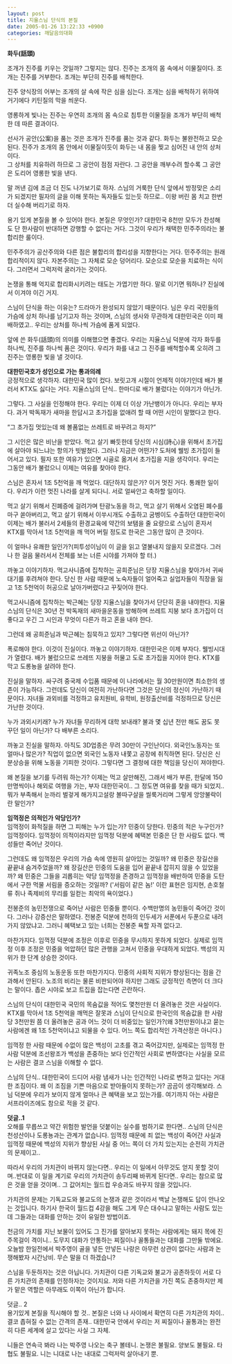 ```yaml
---
layout: post
title: 지율스님 단식의 본질
date: 2005-01-26 13:22:33 +0900
categories: 깨달음의대화
---
```

**화두(話頭)** 
  
  
조개가 진주를 키우는 것일까? 그렇지는 않다. 진주는 조개의 몸 속에서 이물질이다. 조개는 진주를 거부한다. 조개는 부단히 진주를 배척한다.    
  
진주 양식장의 어부는 조개의 살 속에 작은 심을 심는다. 조개는 심을 배척하기 위하여 거기에다 키틴질의 막을 씌운다.    
  
영롱하게 빛나는 진주는 우연히 조개의 몸 속으로 침투한 이물질을 조개가 부단히 배척한 데 따른 결과이다.    

  
  
선사가 공안(公案)을 품는 것은 조개가 진주를 품는 것과 같다. 화두는 불완전하고 모순된다. 진주가 조개의 몸 안에서 이물질이듯이 화두는 내 몸을 찢고 심어진 내 안의 상처이다.   
그 상처를 치유하려 하므로 그 공안이 점점 자란다. 그 공안을 깨부수려 할수록 그 공안은 도리어 영롱한 빛을 낸다. 


  
   
  
말 꺼낸 김에 조금 더 진도 나가보기로 하자. 스님의 거룩한 단식 앞에서 방정맞은 소리가 되겠지만 필자의 글을 이해 못하는 독자들도 있는듯 하므로.. 이왕 버린 몸 치고 한번 더 실수해 버리기로 하자.    
  
용기 있게 본질을 볼 수 있어야 한다. 본질은 무엇인가? 대한민국 8천만 모두가 찬성해도 단 한사람이 반대하면 강행할 수 없다는 거다. 그것이 우리가 채택한 민주주의라는 불합리한 룰이다.    
  
민주주의가 공산주의와 다른 점은 불합리의 합리성을 지향한다는 거다. 민주주의는 원래 합리적이지 않다. 자본주의는 그 자체로 모순 덩어리다. 모순으로 모순을 치료하는 식이다. 그러면서 그럭저럭 굴러가는 것이다.    
  
논쟁을 통해 억지로 합리화시키려는 태도는 가엽기만 하다. 말로 이기면 뭐하나? 진실에서 이겨야 이긴 거지.    
  
스님이 단식을 하는 이유는? 드라마가 완성되지 않았기 때문이다. 님은 우리 국민들의 가슴에 상처 하나를 남기고자 하는 것이며, 스님의 생사와 무관하게 대한민국은 이미 패배하였고.. 우리는 상처를 하나씩 가슴에 품게 되었다.    
  
앞에 쓴 화두(話頭)의 의미를 이해했으면 좋겠다. 우리는 지율스님 덕분에 각자 화두를 하나씩, 진주를 하나씩 품은 것이다. 우리가 화를 내고 그 진주를 배척할수록 오히려 그 진주는 영롱한 빛을 낼 것이다. 
  
  
**대한민국호가 성인으로 가는 통과의례**   
긍정적으로 생각하자. 대한민국 많이 컸다. 보릿고개 시절이 언제적 이야기인데 배가 불러서 KTX도 싫다는 거다. 지율스님의 단식.. 한마디로 배가 불렀다는 이야기가 아닌가.    
  
그렇다. 그 사실을 인정해야 한다. 우리는 이제 더 이상 가난뱅이가 아니다. 우리는 부자다. 과거 박독재가 새마을 한답시고 초가집을 없애려 할 때 어떤 시인이 말했다고 한다.    
  
“그 초가집 멋있는데 왜 볼품없는 쓰레트로 바꾸려고 하지?”    
  
그 시인은 많은 비난을 받았다. 먹고 살기 빠듯한데 당신의 시심(詩心)을 위해서 초가집에 살아야 되느냐는 항의가 빗발쳤다. 그러나 지금은 어떤가? 도처에 웰빙 초가집이 들어서고 있다. 필자 또한 여유가 있으면 시골로 옮겨서 초가집을 지을 생각이다. 우리는 그동안 배가 불렀으니 이제는 여유를 찾아야 한다.    
  
스님은 혼자서 1조 5천억을 깨 먹었다. 대단하지 않은가? 이거 멋진 거다. 통쾌한 일이다. 우리가 이런 멋진 나라를 살게 되다니. 서로 얼싸안고 축하할 일이다.    
  
먹고 살기 위해서 진폐증에 걸려가며 탄광노동을 하고, 먹고 살기 위해서 오염된 폐수를 마구 쏟아버리고, 먹고 살기 위해서 이쑤시개도 수출하고 굼벵이도 수출하던 대한민국이 이제는 배가 불러서 2세들의 환경교육에 약간의 보탬을 줄 요량으로 스님이 혼자서 KTX를 막아서 1조 5천억을 깨 먹어 버릴 정도로 한국은 그동안 많이 큰 것이다.    
  
이 얼마나 유쾌한 일인가?(피투성이님이 이 글을 읽고 열불내지 않을지 모르겠다. 그러나 한 걸음 물러서서 전체를 보는 너른 시야를 가져야 할 터.)    
  
까놓고 이야기하자. 먹고사니즘에 집착하는 공희준님은 당장 지율스님을 찾아가서 귀싸대기를 후려쳐야 한다. 당신 한 사람 때문에 노숙자들이 얼어죽고 실업자들이 직장을 잃고 1조 5천억이 허공으로 날아가버렸다고 꾸짖어야 한다.    
  
먹고사니즘에 집착하는 박근혜는 당장 지율스님을 찾아가서 단단히 혼을 내야한다. 지율스님의 단식은 30년 전 박독재의 새마을운동을 방해하며 쓰레트 지붕 보다 초가집이 더 좋다고 우긴 그 시인과 무엇이 다른가 하고 혼을 내야 한다.    
  
그런데 왜 공희준님과 박근혜는 침묵하고 있지? 그렇다면 위선이 아닌가? 
  
  
폭로해야 한다. 이것이 진실이다. 까놓고 이야기하자. 대한민국은 이제 부자다. 웰빙시대가 열렸다. 배가 불렀으므로 쓰레뜨 지붕을 허물고 도로 초가집을 지어야 한다. KTX를 막고 도롱뇽을 살려야 한다.    
  
진실을 말하자. 싸구려 중국제 수입품 때문에 이 나라에서는 월 30만원이면 최소한의 생존이 가능하다. 그런데도 당신이 여전히 가난하다면 그것은 당신의 정신이 가난하기 때문이다. 자녀들 과외비를 걱정하고 유치원비, 유학비, 원정출산비를 걱정하므로 당신은 가난한 것이다.    
  
누가 과외시키래? 누가 자녀들 무리하게 대학 보내래? 불과 몇 십년 전만 해도 꿈도 못 꾸던 일이 아닌가? 다 배부른 소리다.    
  
까놓고 진실을 말하자. 아직도 3D업종은 무려 30만이 구인난이다. 외국인노동자는 또 얼마나 많은가? 직업이 없으면 외국인 노동자 내쫓고 공장에 취직하면 된다. 당신은 신분상승을 위해 노동을 기피한 것이다. 그렇다면 그 결정에 대한 책임을 당신이 져야한다.    
  
왜 본질을 보기를 두려워 하는가? 이제는 먹고 살만해진, 그래서 배가 부른, 한달에 150만명씩이나 해외로 여행을 가는, 부자 대한민국이.. 그 정도면 여유를 찾을 때가 되었지.. 뭐가 부족해서 눈까리 벌겋게 해가지고설랑 볼따구살을 씰룩거리며 그렇게 앙앙불락이란 말인가?    
  
**임꺽정은 의적인가 악당인가?**   
임꺽정이 화적질을 하면 그 피해는 누가 입는가? 민중이 당한다. 민중의 적은 누구인가? 임꺽정이다. 임꺽정이 의적이라지만 임꺽정 덕분에 혜택본 민중은 단 한 사람도 없다. 백성들만 죽어난 것이다.    
  
그런데도 왜 임꺽정은 우리의 가슴 속에 영원히 살아있는 것일까? 왜 민중은 장길산을 끝끝내 숨겨주었을까? 왜 장길산은 민중의 도움을 입어 끝끝내 잡히지 않을 수 있었을까? 왜 민중은 그들을 괴롭히는 악당 임꺽정을 존경하고 임꺽정을 배반하여 민중을 도탄에서 구한 먹물 서림을 증오하는 것일까? ('서림이 같은 놈!' 이란 표현은 임지현, 손호철류 쥐나 족제비의 무리를 일컫는 최악의 욕이었다.)    
  
전봉준의 농민전쟁으로 죽어난 사람은 민중들 뿐이다. 수백만명의 농민들이 죽어간 것이다. 그러나 강증산은 말하였다. 전봉준 덕분에 천하의 인두세가 서푼에서 두푼으로 내려가지 않았냐고. 그러니 혜택보고 있는 너희는 전봉준 욕할 자격 없다고.    
  
마찬가지다. 임꺽정 덕분에 조정은 이후로 민중을 무시하지 못하게 되었다. 실제로 임꺽정 이후 조정은 민중을 억압하던 많은 관행을 고쳐서 민중을 우대하게 되었다. 백성의 지위가 한 단계 상승한 것이다. 
  
  
귀족노조 중심의 노동운동 또한 마찬가지다. 민중의 사회적 지위가 향상된다는 점을 간과해서 안된다. 노조의 비리는 물론 비판되어야 하지만 그래도 긍정적인 측면이 더 크다는 말이다. 좁은 시야로 보고 트집을 잡는다면 곤란하다.    
  
스님의 단식이 대한민국 국민의 목숨값을 적어도 몇천만원 더 올려놓은 것은 사실이다. KTX를 막아서 1조 5천억을 깨먹은 잘못과 스님이 단식으로 한국인의 목숨값을 한 사람 당 3천만원 쯤 더 올려놓은 공과 어느 것이 더 비중있는 일인가?(왜 3천만원이냐고 묻는 사람에겐 왜 1조 5천억이냐고 되물을 수 있다. 어느 쪽도 합리적인 가격산정은 아니다.)    
  
임꺽정 한 사람 때문에 수없이 많은 백성이 고초를 겪고 죽어갔지만, 실제로는 임꺽정 한 사람 덕분에 조선왕조가 백성을 존중하는 보다 인간적인 사회로 변하였다는 사실을 모르는 사람은 결코 스님을 이해할 수 없다. 
  
  
스님의 단식.. 대한민국이 드디어 사람 냄새가 나는 인간적인 나라로 변하고 있다는 거대한 조짐이다. 왜 이 조짐을 기쁜 마음으로 받아들이지 못하는가? 곰곰이 생각해보라. 스님 덕분에 우리가 보이지 않게 얼마나 큰 혜택을 보고 있는가를. 여기까지 아는 사람은 서프라이즈에도 참으로 적을 것 같다. 


  
   
  
**덧글..1**   
오해를 무릅쓰고 약간 위험한 발언을 덧붙이는 실수를 범하기로 한다면.. 스님의 단식은 천성산이나 도롱뇽과는 관계가 없습니다. 임꺽정 때문에 죄 없는 백성이 죽어간 사실과 임꺽정 때문에 백성의 지위가 향상된 사실 중 어느 쪽이 더 가치 있는지는 순전히 가치관의 문제이고..    
  
따라서 우리의 가치관이 바뀌지 않는다면.. 우리는 이 일에서 아무것도 얻지 못할 것이며..반대로 이 일을 계기로 우리의 가치관이 송두리째 바뀌게 된다면.. 우리는 참으로 많은 것을 얻을 것이며.. 그 값어치는 월드컵 우승과도 바꾸지 않을 것입니다.    
  
가치관의 문제는 기독교도와 불교도의 논쟁과 같은 것이라서 백날 논쟁해도 답이 안나오는 것입니다. 하기사 한국이 월드컵 4강을 해도 그게 무슨 대수냐고 말하는 사람도 있는데 그들과는 대화를 안하는 것이 유일한 방법이죠. 
  
  
천금의 가치를 지닌 보물이 있어도 그 진가를 알아보지 못하는 사람에게는 돼지 목에 진주목걸이 격이니.. 도무지 대화가 안통하는 찌질이나 꼴통들과는 대화를 그만둘 밖에요. 오늘밤 한일전에서 박주영이 골을 넣든 안넣든 나랑은 아무런 상관이 없다는 사람과 논쟁해봤자 시간낭비. 무슨 말을 더 하겠습니?    
  
스님을 두둔하자는 것은 아닙니다. 가치관이 다른 기독교와 불교가 공존하듯이 서로 다른 가치관의 존재를 인정하자는 것이지요. 저와 다른 가치관을 가진 쪽도 존중하지만 제가 맡은 역할은 아무래도 이쪽이 아닌가 합니다.    
  
덧글.. 2   
용기있게 본질을 직시해야 할 것.. 본질은 너와 나 사이에서 확연히 다른 가치관의 차이.. 결코 좁혀질 수 없는 간격의 존재.. 대한민국 안에서 우리는 저 찌질이나 꼴통과는 완전히 다른 세계에 살고 있다는 사실 그 자체.    
  
니들은 연속극 봐라 나는 박주영 나오는 축구 볼테니. 논쟁은 불필요. 양보도 불필요. 타협도 불필요. 니는 니대로 나는 내대로 그럭저럭 살아내기 뿐.